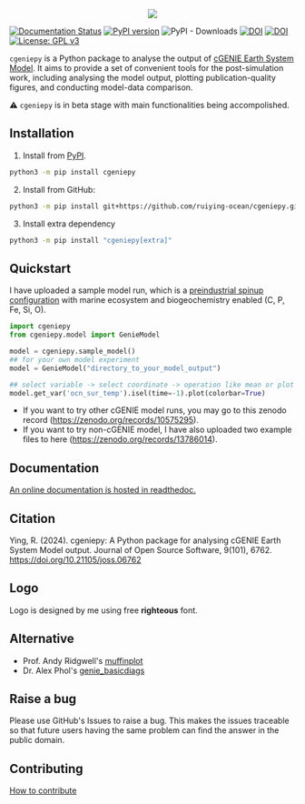 <p align="center">
  <img src="logo.png"/>
</p>

[![Documentation Status](https://readthedocs.org/projects/cgeniepy/badge/?version=latest)](https://cgeniepy.readthedocs.io/en/latest/?badge=latest)
[![PyPI version](https://badge.fury.io/py/cgeniepy.svg)](https://badge.fury.io/py/cgeniepy)
![PyPI - Downloads](https://img.shields.io/pypi/dm/cgeniepy)
[![DOI](https://joss.theoj.org/papers/10.21105/joss.06762/status.svg)](https://doi.org/10.21105/joss.06762)
[![DOI](https://zenodo.org/badge/DOI/10.5281/zenodo.13799838.svg)](https://doi.org/10.5281/zenodo.13799838)
[![License: GPL v3](https://img.shields.io/badge/License-GPL%20v3-blue.svg)](https://www.gnu.org/licenses/gpl-3.0)

`cgeniepy` is a Python package to analyse the output of [cGENIE Earth System Model](https://www.seao2.info/mymuffin.html). It aims to provide a set of convenient tools for the post-simulation work, including analysing the model output, plotting publication-quality figures, and conducting model-data comparison.

⚠ `cgeniepy` is in beta stage with main functionalities being accompolished.


## Installation

1. Install from [PyPI](https://pypi.org/project/cgeniepy/).

```bash
python3 -m pip install cgeniepy
```

2. Install from GitHub:

```bash
python3 -m pip install git+https://github.com/ruiying-ocean/cgeniepy.git@master
```

3. Install extra dependency
```bash
python3 -m pip install "cgeniepy[extra]"
```


## Quickstart
I have uploaded a sample model run, which is a [preindustrial spinup configuration](https://doi.org/10.5194/gmd-17-1729-2024) with marine ecosystem and biogeochemistry enabled (C, P, Fe, Si, O). 

```python
import cgeniepy
from cgeniepy.model import GenieModel

model = cgeniepy.sample_model()
## for your own model experiment
model = GenieModel("directory_to_your_model_output")

## select variable -> select coordinate -> operation like mean or plot
model.get_var('ocn_sur_temp').isel(time=-1).plot(colorbar=True)
```

* If you want to try other cGENIE model runs, you may go to this zenodo record (https://zenodo.org/records/10575295). 
* If you want to try non-cGENIE model, I have also uploaded two example files to here (https://zenodo.org/records/13786014). 


## Documentation

[An online documentation is hosted in readthedoc.](https://cgeniepy.readthedocs.io/en/latest/)



## Citation

Ying, R. (2024). cgeniepy: A Python package for analysing cGENIE Earth System Model output. Journal of Open Source Software, 9(101), 6762. https://doi.org/10.21105/joss.06762

## Logo

Logo is designed by me using free **righteous** font.

## Alternative
* Prof. Andy Ridgwell's [muffinplot](https://github.com/derpycode/muffinplot)
* Dr. Alex Phol's [genie_basicdiags](https://github.com/alexpohl/genie_basicdiags/)

## Raise a bug

Please use GitHub's Issues to raise a bug. This makes the issues traceable so that future users having the same problem can find the answer in the public domain.

## Contributing

[How to contribute](CONTRIBUTING.md)
